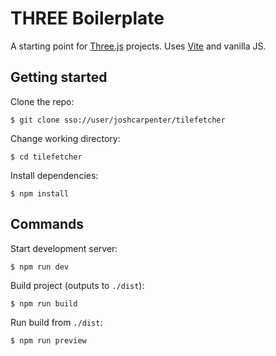 # THREE Boilerplate

A starting point for [Three.js](https://threejs.org/) projects. Uses [Vite](https://vitejs.dev/) and vanilla JS.

## Getting started

Clone the repo:

```
$ git clone sso://user/joshcarpenter/tilefetcher
```

Change working directory:

```
$ cd tilefetcher
```

Install dependencies:

```
$ npm install
```

## Commands

Start development server:

```
$ npm run dev
```

Build project (outputs to `./dist`):

```
$ npm run build
```

Run build from `./dist`:

```
$ npm run preview
```